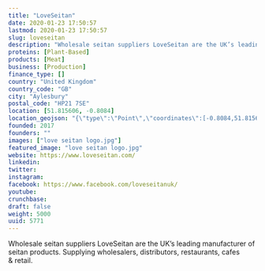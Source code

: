 ```yaml
---
title: "LoveSeitan"
date: 2020-01-23 17:50:57
lastmod: 2020-01-23 17:50:57
slug: loveseitan
description: "Wholesale seitan suppliers LoveSeitan are the UK’s leading manufacturer of seitan products. Supplying wholesalers, distributors, restaurants, cafes & retail."
proteins: [Plant-Based]
products: [Meat]
business: [Production]
finance_type: []
country: "United Kingdom"
country_code: "GB"
city: "Aylesbury"
postal_code: "HP21 7SE"
location: [51.815606, -0.8084]
location_geojson: "{\"type\":\"Point\",\"coordinates\":[-0.8084,51.815606]}"
founded: 2017
founders: ""
images: ["love seitan logo.jpg"]
featured_image: "love seitan logo.jpg"
website: https://www.loveseitan.com/
linkedin: 
twitter: 
instagram: 
facebook: https://www.facebook.com/loveseitanuk/
youtube: 
crunchbase: 
draft: false
weight: 5000
uuid: 5771
---
```

Wholesale seitan suppliers LoveSeitan are the UK’s leading manufacturer of seitan products. Supplying wholesalers, distributors, restaurants, cafes & retail.
